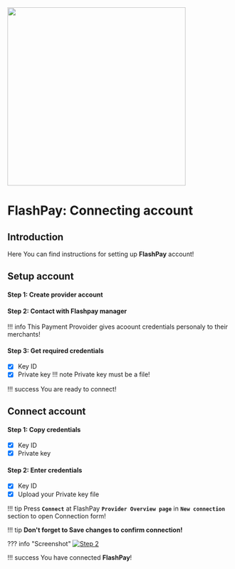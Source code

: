 <img src="https://static.openfintech.io/payment_providers/flashpay/logo.png?w=400" width="400px" >

# FlashPay: Connecting account

## Introduction

Here You can find  instructions for setting up **FlashPay** account!

## Setup account

#### Step 1: Create provider account

#### Step 2: Contact with Flashpay manager

!!! info
    This Payment Provoider gives acoount credentials personaly to their merchants!

#### Step 3: Get required credentials

- [x] Key ID
- [x] Private key
    !!! note
        Private key must be a file!

!!! success
    You are ready to connect!
    
## Connect account

#### Step 1: Copy credentials

- [x] Key ID
- [x] Private key

#### Step 2: Enter credentials

- [x] Key ID
- [x] Upload your Private key file

!!! tip
    Press **```Connect```** at FlashPay **```Provider Overview page```** in **```New connection```** section to open Connection form!

!!! tip
    **Don't forget to Save changes to confirm connection!**

??? info "Screenshot"
    [![Step 2](images/flashpay-step_connect.png)](images/flashpay-step_connect.png)


!!! success
    You have connected **FlashPay**!